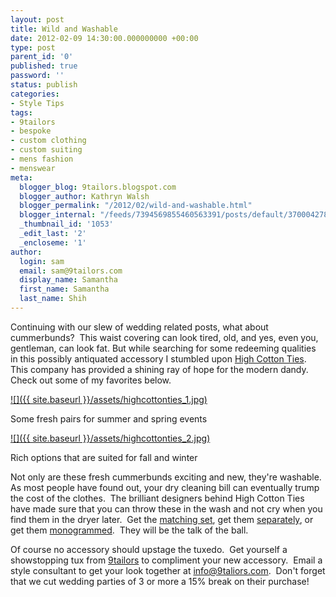 ```yaml
---
layout: post
title: Wild and Washable
date: 2012-02-09 14:30:00.000000000 +00:00
type: post
parent_id: '0'
published: true
password: ''
status: publish
categories:
- Style Tips
tags:
- 9tailors
- bespoke
- custom clothing
- custom suiting
- mens fashion
- menswear
meta:
  blogger_blog: 9tailors.blogspot.com
  blogger_author: Kathryn Walsh
  blogger_permalink: "/2012/02/wild-and-washable.html"
  blogger_internal: "/feeds/7394569855460563391/posts/default/3700042780850675688"
  _thumbnail_id: '1053'
  _edit_last: '2'
  _encloseme: '1'
author:
  login: sam
  email: sam@9tailors.com
  display_name: Samantha
  first_name: Samantha
  last_name: Shih
---
```

Continuing with our slew of wedding related posts, what about cummerbunds?  This waist covering can look tired, old, and yes, even you, gentleman, can look fat. But while searching for some redeeming qualities in this possibly antiquated accessory I stumbled upon [High Cotton Ties](http://highcottonties.com/).  This company has provided a shining ray of hope for the modern dandy.  Check out some of my favorites below.

[![]({{ site.baseurl }}/assets/highcottonties_1.jpg)](http://2.bp.blogspot.com/-XapRbTqeOZE/TzLkBz6S45I/AAAAAAAABJE/R9eXi9-_XOc/s1600/highcottonties_1.jpg)

Some fresh pairs for summer and spring events

[![]({{ site.baseurl }}/assets/highcottonties_2.jpg)](http://1.bp.blogspot.com/-s21VILS9DqY/TzLnsX_J0WI/AAAAAAAABJM/d0YH0ax_pL0/s1600/highcottonties_2.jpg)

Rich options that are suited for fall and winter

Not only are these fresh cummerbunds exciting and new, they're washable.  As most people have found out, your dry cleaning bill can eventually trump the cost of the clothes.  The brilliant designers behind High Cotton Ties have made sure that you can throw these in the wash and not cry when you find them in the dryer later.  Get the [matching set](http://highcottonties.com/catalog/cummerbunds-c-24_62.html), get them [separately](http://highcottonties.com/catalog/bow-ties-c-24_82.html), or get them [monogrammed](http://highcottonties.com/catalog/monogram-personalization-form-p-244.html).  They will be the talk of the ball.

Of course no accessory should upstage the tuxedo.  Get yourself a showstopping tux from [9tailors](http://www.9tailors.com/) to compliment your new accessory.  Email a style consultant to get your look together at [info@9taliors.com](mailto:info@9taliors.com).  Don't forget that we cut wedding parties of 3 or more a 15% break on their purchase!